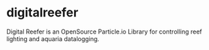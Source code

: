 # digitalreefer
Digital Reefer is an OpenSource Particle.io Library for controlling reef lighting and aquaria datalogging.
